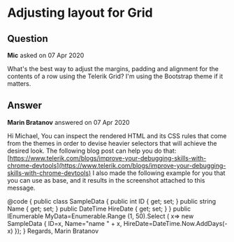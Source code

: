 # Adjusting layout for Grid

## Question

**Mic** asked on 07 Apr 2020

What's the best way to adjust the margins, padding and alignment for the contents of a row using the Telerik Grid? I'm using the Bootstrap theme if it matters.

## Answer

**Marin Bratanov** answered on 07 Apr 2020

Hi Michael, You can inspect the rendered HTML and its CSS rules that come from the themes in order to devise heavier selectors that will achieve the desired look. The following blog post can help you do that: [https://www.telerik.com/blogs/improve-your-debugging-skills-with-chrome-devtools](https://www.telerik.com/blogs/improve-your-debugging-skills-with-chrome-devtools) I also made the following example for you that you can use as base, and it results in the screenshot attached to this message. <style>.special-grid-paddings th.k-header { padding: 40px;
}.special-grid-paddings.k-master-row td { padding: 20px;
}
</style>

<TelerikGrid Class=" special-grid-paddings " Data=" @MyData " Height="300px" Pageable="true" Sortable="true" FilterMode="@GridFilterMode.FilterMenu">
<GridColumns>
<GridColumn Field="@(nameof(SampleData.ID))">
</GridColumn>
<GridColumn Field="@(nameof(SampleData.Name))">
</GridColumn>
<GridColumn Field="HireDate" Width="350px">
</GridColumn>
</GridColumns>
</TelerikGrid>

@code { public class SampleData {
public int ID { get; set; } public string Name { get; set; } public DateTime HireDate { get; set; }
} public IEnumerable <SampleData> MyData=Enumerable.Range (1, 50).Select ( x=> new SampleData {
ID=x,
Name="name " + x,
HireDate=DateTime.Now.AddDays(-x)
});
} Regards, Marin Bratanov
